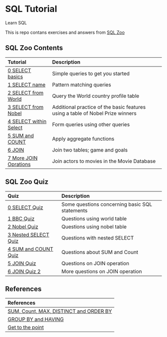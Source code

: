 <!-- PROJECT LOGO -->
<br />
<div align="left">
<h1 align="left">SQL Tutorial</h1>
</div>


<!-- ABOUT PROJECT -->
Learn SQL

This is repo contans exercises and answers from [SQL Zoo](https://sqlzoo.net/wiki/SQL_Tutorial) 


## SQL Zoo Contents
| Tutorial | Description |
| :--- | :--- |
| [0 SELECT basics](https://github.com/ojudz08/sqlzoo-answers/tree/main/SQL%20Tutorials/0-SELECT%20basics) | Simple queries to get you started |
| [1 SELECT name](https://github.com/ojudz08/sqlzoo-answers/tree/main/SQL%20Tutorials/1-SELECT%20name) | Pattern matching queries |
| [2 SELECT from World](https://github.com/ojudz08/sqlzoo-answers/tree/main/SQL%20Tutorials/2-SELECT%20from%20World) | Query the World country profile table |
| [3 SELECT from Nobel](https://github.com/ojudz08/sqlzoo-answers/tree/main/SQL%20Tutorials/3-SELECT%20from%20Nobel) | Additional practice of the basic features using a table of Nobel Prize winners |
| [4 SELECT within Select](https://github.com/ojudz08/sqlzoo-answers/tree/main/SQL%20Tutorials/4-SELECT%20within%20SELECT) | Form queries using other queries |
| [5 SUM and COUNT](https://github.com/ojudz08/sqlzoo-answers/tree/main/SQL%20Tutorials/5-SUM%20and%20COUNT) | Apply aggregate functions |
| [6 JOIN](https://github.com/ojudz08/sqlzoo-answers/tree/main/SQL%20Tutorials/6-JOIN) | Join two tables; game and goals |
| [7 More JOIN Oprations]() | Join actors to movies in the Movie Database |


## SQL Zoo Quiz
| Quiz | Description |
| :--- | :--- |
| [0 SELECT Quiz](https://github.com/ojudz08/sqlzoo-answers/tree/main/SQL%20Quizes/0-SELECT%20Quiz) | Some questions concerning basic SQL statements |
| [1 BBC Quiz](https://github.com/ojudz08/sqlzoo-answers/tree/main/SQL%20Quizes/1-BBC%20Quiz) | Questions using world table |
| [2 Nobel Quiz](https://github.com/ojudz08/sqlzoo-answers/tree/main/SQL%20Quizes/2-Nobel%20Quiz) | Questions using nobel table |
| [3 Nested SELECT Quiz](https://github.com/ojudz08/sqlzoo-answers/tree/main/SQL%20Quizes/3-Nested%20SELECT%20Quiz) | Questions with nested SELECT |
| [4 SUM and COUNT Quiz](https://github.com/ojudz08/sqlzoo-answers/tree/main/SQL%20Quizes/4-SUM%20and%20COUNT%20Quiz) | Questions about SUM and Count |
| [5 JOIN Quiz](https://github.com/ojudz08/sqlzoo-answers/tree/main/SQL%20Quizes/5-JOIN%20Quiz) | Questions on JOIN operation |
| [6 JOIN Quiz 2](https://github.com/ojudz08/sqlzoo-answers/tree/main/SQL%20Quizes/6-JOIN%20Quiz%202) | More questions on JOIN operation |



## References
| References | 
| :--- | 
| [SUM, Count, MAX, DISTINCT and ORDER BY](https://github.com/ojudz08/sqlzoo-answers/tree/main/References/SUM%2C%20Count%2C%20MAX%2C%20DISTINCT%20and%20ORDER%20BY) |
| [GROUP BY and HAVING](https://github.com/ojudz08/sqlzoo-answers/tree/main/References/GROUP%20BY%20and%20HAVING) |
| [Get to the point](https://github.com/ojudz08/sqlzoo-answers/tree/main/References/Get%20to%20the%20point) |